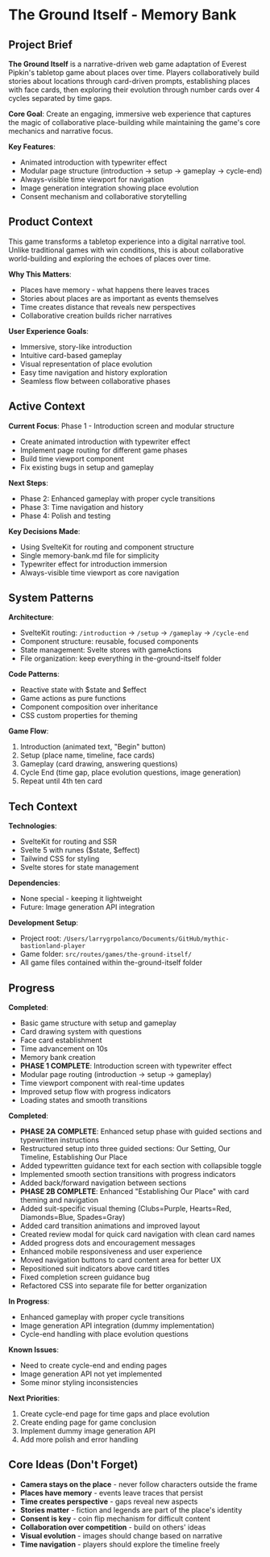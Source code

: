 # The Ground Itself - Memory Bank

## Project Brief
**The Ground Itself** is a narrative-driven web game adaptation of Everest Pipkin's tabletop game about places over time. Players collaboratively build stories about locations through card-driven prompts, establishing places with face cards, then exploring their evolution through number cards over 4 cycles separated by time gaps.

**Core Goal**: Create an engaging, immersive web experience that captures the magic of collaborative place-building while maintaining the game's core mechanics and narrative focus.

**Key Features**:
- Animated introduction with typewriter effect
- Modular page structure (introduction → setup → gameplay → cycle-end)
- Always-visible time viewport for navigation
- Image generation integration showing place evolution
- Consent mechanism and collaborative storytelling

## Product Context
This game transforms a tabletop experience into a digital narrative tool. Unlike traditional games with win conditions, this is about collaborative world-building and exploring the echoes of places over time.

**Why This Matters**:
- Places have memory - what happens there leaves traces
- Stories about places are as important as events themselves
- Time creates distance that reveals new perspectives
- Collaborative creation builds richer narratives

**User Experience Goals**:
- Immersive, story-like introduction
- Intuitive card-based gameplay
- Visual representation of place evolution
- Easy time navigation and history exploration
- Seamless flow between collaborative phases

## Active Context
**Current Focus**: Phase 1 - Introduction screen and modular structure
- Create animated introduction with typewriter effect
- Implement page routing for different game phases
- Build time viewport component
- Fix existing bugs in setup and gameplay

**Next Steps**:
- Phase 2: Enhanced gameplay with proper cycle transitions
- Phase 3: Time navigation and history
- Phase 4: Polish and testing

**Key Decisions Made**:
- Using SvelteKit for routing and component structure
- Single memory-bank.md file for simplicity
- Typewriter effect for introduction immersion
- Always-visible time viewport as core navigation

## System Patterns
**Architecture**:
- SvelteKit routing: `/introduction` → `/setup` → `/gameplay` → `/cycle-end`
- Component structure: reusable, focused components
- State management: Svelte stores with gameActions
- File organization: keep everything in the-ground-itself folder

**Code Patterns**:
- Reactive state with $state and $effect
- Game actions as pure functions
- Component composition over inheritance
- CSS custom properties for theming

**Game Flow**:
1. Introduction (animated text, "Begin" button)
2. Setup (place name, timeline, face cards)
3. Gameplay (card drawing, answering questions)
4. Cycle End (time gap, place evolution questions, image generation)
5. Repeat until 4th ten card

## Tech Context
**Technologies**:
- SvelteKit for routing and SSR
- Svelte 5 with runes ($state, $effect)
- Tailwind CSS for styling
- Svelte stores for state management

**Dependencies**:
- None special - keeping it lightweight
- Future: Image generation API integration

**Development Setup**:
- Project root: `/Users/larrygrpolanco/Documents/GitHub/mythic-bastionland-player`
- Game folder: `src/routes/games/the-ground-itself/`
- All game files contained within the-ground-itself folder

## Progress
**Completed**:
- Basic game structure with setup and gameplay
- Card drawing system with questions
- Face card establishment
- Time advancement on 10s
- Memory bank creation
- **PHASE 1 COMPLETE**: Introduction screen with typewriter effect
- Modular page routing (introduction → setup → gameplay)
- Time viewport component with real-time updates
- Improved setup flow with progress indicators
- Loading states and smooth transitions

**Completed**:
- **PHASE 2A COMPLETE**: Enhanced setup phase with guided sections and typewritten instructions
- Restructured setup into three guided sections: Our Setting, Our Timeline, Establishing Our Place
- Added typewritten guidance text for each section with collapsible toggle
- Implemented smooth section transitions with progress indicators
- Added back/forward navigation between sections
- **PHASE 2B COMPLETE**: Enhanced "Establishing Our Place" with card theming and navigation
- Added suit-specific visual theming (Clubs=Purple, Hearts=Red, Diamonds=Blue, Spades=Gray)
- Added card transition animations and improved layout
- Created review modal for quick card navigation with clean card names
- Added progress dots and encouragement messages
- Enhanced mobile responsiveness and user experience
- Moved navigation buttons to card content area for better UX
- Repositioned suit indicators above card titles
- Fixed completion screen guidance bug
- Refactored CSS into separate file for better organization

**In Progress**:
- Enhanced gameplay with proper cycle transitions
- Image generation API integration (dummy implementation)
- Cycle-end handling with place evolution questions

**Known Issues**:
- Need to create cycle-end and ending pages
- Image generation API not yet implemented
- Some minor styling inconsistencies

**Next Priorities**:
1. Create cycle-end page for time gaps and place evolution
2. Create ending page for game conclusion
3. Implement dummy image generation API
4. Add more polish and error handling

## Core Ideas (Don't Forget)
- **Camera stays on the place** - never follow characters outside the frame
- **Places have memory** - events leave traces that persist
- **Time creates perspective** - gaps reveal new aspects
- **Stories matter** - fiction and legends are part of the place's identity
- **Consent is key** - coin flip mechanism for difficult content
- **Collaboration over competition** - build on others' ideas
- **Visual evolution** - images should change based on narrative
- **Time navigation** - players should explore the timeline freely
